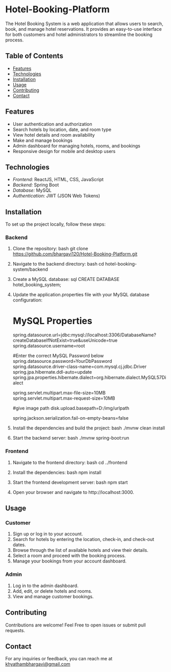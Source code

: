 # Hotel-Booking-Platform

The Hotel Booking System is a web application that allows users to search, book, and manage hotel reservations. It provides an easy-to-use interface for both customers and hotel administrators to streamline the booking process.

## Table of Contents

- [Features](#features)
- [Technologies](#technologies)
- [Installation](#installation)
- [Usage](#usage)
- [Contributing](#contributing)
- [Contact](#contact)

## Features

- User authentication and authorization
- Search hotels by location, date, and room type
- View hotel details and room availability
- Make and manage bookings
- Admin dashboard for managing hotels, rooms, and bookings
- Responsive design for mobile and desktop users

## Technologies

- *Frontend:* ReactJS, HTML, CSS, JavaScript
- *Backend:* Spring Boot
- *Database:* MySQL
- *Authentication:* JWT (JSON Web Tokens)

## Installation

To set up the project locally, follow these steps:

### Backend

1. Clone the repository:
    bash
    git clone https://github.com/bhargavi120/Hotel-Booking-Platform.git
    

2. Navigate to the backend directory:
    bash
    cd hotel-booking-system/backend
    

3. Create a MySQL database:
    sql
    CREATE DATABASE hotel_booking_system;
    

4. Update the application.properties file with your MySQL database configuration:
    # MySQL Properties
    spring.datasource.url=jdbc:mysql://localhost:3306/DatabaseName?createDatabaseIfNotExist=true&useUnicode=true
    spring.datasource.username=root

    #Enter the correct MySQL Password below
    spring.datasource.password=YourDbPassword
    spring.datasource.driver-class-name=com.mysql.cj.jdbc.Driver
    spring.jpa.hibernate.ddl-auto=update
    spring.jpa.properties.hibernate.dialect=org.hibernate.dialect.MySQL57Dialect

    spring.servlet.multipart.max-file-size=10MB
    spring.servlet.multipart.max-request-size=10MB

    #give image path
    disk.upload.basepath=D:/img/urlpath

    spring.jackson.serialization.fail-on-empty-beans=false  
    

5. Install the dependencies and build the project:
    bash
    ./mvnw clean install
    

6. Start the backend server:
    bash
    ./mvnw spring-boot:run
    

### Frontend

1. Navigate to the frontend directory:
    bash
    cd ../frontend
    

2. Install the dependencies:
    bash
    npm install
    

3. Start the frontend development server:
    bash
    npm start
    

4. Open your browser and navigate to http://localhost:3000.

## Usage

### Customer

1. Sign up or log in to your account.
2. Search for hotels by entering the location, check-in, and check-out dates.
3. Browse through the list of available hotels and view their details.
4. Select a room and proceed with the booking process.
5. Manage your bookings from your account dashboard.

### Admin

1. Log in to the admin dashboard.
2. Add, edit, or delete hotels and rooms.
3. View and manage customer bookings.

## Contributing

Contributions are welcome! Feel Free to open issues or submit pull requests.


## Contact

For any inquiries or feedback, you can reach me at khyathambhargavi@gmail.com
